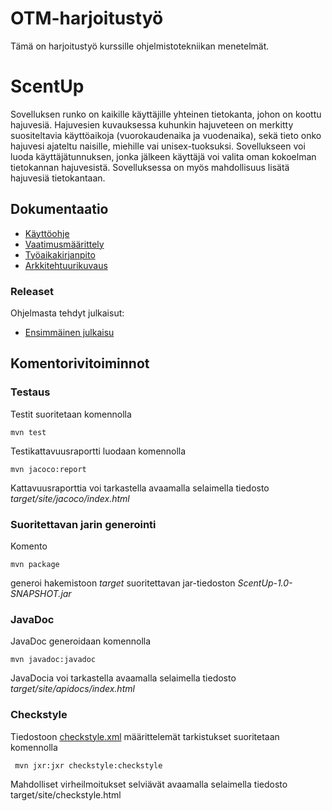 # OTM-harjoitustyö

Tämä on harjoitustyö kurssille ohjelmistotekniikan menetelmät.


# ScentUp

Sovelluksen runko on kaikille käyttäjille yhteinen tietokanta, johon on koottu hajuvesiä. Hajuvesien kuvauksessa kuhunkin hajuveteen on merkitty suositeltavia käyttöaikoja (vuorokaudenaika ja vuodenaika), sekä tieto onko hajuvesi ajateltu naisille, miehille vai unisex-tuoksuksi. Sovellukseen voi luoda käyttäjätunnuksen, jonka jälkeen käyttäjä voi valita oman kokoelman tietokannan hajuvesistä. Sovelluksessa on myös mahdollisuus lisätä hajuvesiä tietokantaan.


## Dokumentaatio

* [Käyttöohje](https://github.com/apndx/otm-harjoitustyo/blob/master/dokumentointi/kayttoohje.md)
* [Vaatimusmäärittely](https://github.com/apndx/otm-harjoitustyo/blob/master/dokumentointi/vaatimusmaarittely.md)
* [Työaikakirjanpito](https://github.com/apndx/otm-harjoitustyo/blob/master/dokumentointi/tuntikirjanpito.md)
* [Arkkitehtuurikuvaus](https://github.com/apndx/otm-harjoitustyo/blob/master/dokumentointi/arkkitehtuuri.md)

### Releaset

Ohjelmasta tehdyt julkaisut:

* [Ensimmäinen julkaisu](https://github.com/apndx/otm-harjoitustyo/releases/tag/0.1)


## Komentorivitoiminnot

### Testaus

Testit suoritetaan komennolla

```
mvn test
```

Testikattavuusraportti luodaan komennolla

```
mvn jacoco:report
```

Kattavuusraporttia voi tarkastella avaamalla selaimella tiedosto _target/site/jacoco/index.html_

### Suoritettavan jarin generointi

Komento

```
mvn package
```

generoi hakemistoon _target_ suoritettavan jar-tiedoston _ScentUp-1.0-SNAPSHOT.jar_

### JavaDoc

JavaDoc generoidaan komennolla

```
mvn javadoc:javadoc
```

JavaDocia voi tarkastella avaamalla selaimella tiedosto _target/site/apidocs/index.html_

### Checkstyle

Tiedostoon [checkstyle.xml](https://github.com/mluukkai/OtmTodoApp/blob/master/checkstyle.xml) määrittelemät tarkistukset suoritetaan komennolla

```
 mvn jxr:jxr checkstyle:checkstyle
```

Mahdolliset virheilmoitukset selviävät avaamalla selaimella tiedosto target/site/checkstyle.html

